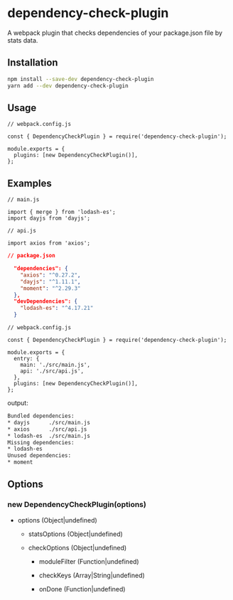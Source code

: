 # dependency-check-plugin

A webpack plugin that checks dependencies of your package.json file by stats data.

## Installation

```bash
npm install --save-dev dependency-check-plugin
yarn add --dev dependency-check-plugin
```

## Usage

```JS
// webpack.config.js

const { DependencyCheckPlugin } = require('dependency-check-plugin');

module.exports = {
  plugins: [new DependencyCheckPlugin()],
};
```

## Examples

```JS
// main.js

import { merge } from 'lodash-es';
import dayjs from 'dayjs';
```

```JS
// api.js

import axios from 'axios';
```

```JSON
// package.json

  "dependencies": {
    "axios": "^0.27.2",
    "dayjs": "^1.11.1",
    "moment": "^2.29.3"
  },
  "devDependencies": {
    "lodash-es": "^4.17.21"
  }
```

```JS
// webpack.config.js

const { DependencyCheckPlugin } = require('dependency-check-plugin');

module.exports = {
  entry: {
    main: './src/main.js',
    api: './src/api.js',
  },
  plugins: [new DependencyCheckPlugin()],
};
```

output:

```bash
Bundled dependencies:
* dayjs      ./src/main.js
* axios      ./src/api.js
* lodash-es  ./src/main.js
Missing dependencies:
* lodash-es
Unused dependencies:
* moment
```

## Options

### new DependencyCheckPlugin(options)

- options (Object|undefined)

  - statsOptions (Object|undefined)

  - checkOptions (Object|undefined)

    - moduleFilter (Function|undefined)

    - checkKeys (Array|String|undefined)

    - onDone (Function|undefined)
